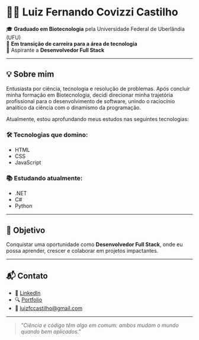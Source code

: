 # 👨‍💻 Luiz Fernando Covizzi Castilho

🎓 **Graduado em Biotecnologia** pela Universidade Federal de Uberlândia (UFU)  
🔁 **Em transição de carreira para a área de tecnologia**  
🚀 Aspirante a **Desenvolvedor Full Stack**

---

## 💡 Sobre mim

Entusiasta por ciência, tecnologia e resolução de problemas. Após concluir minha formação em Biotecnologia, decidi direcionar minha trajetória profissional para o desenvolvimento de software, unindo o raciocínio analítico da ciência com o dinamismo da programação.

Atualmente, estou aprofundando meus estudos nas seguintes tecnologias:

### 🛠️ Tecnologias que domino:
- HTML
- CSS
- JavaScript

### 📚 Estudando atualmente:
- .NET
- C#
- Python

---

## 🎯 Objetivo

Conquistar uma oportunidade como **Desenvolvedor Full Stack**, onde eu possa aprender, crescer e colaborar em projetos impactantes.

---

## 📬 Contato

- 💼 [LinkedIn](https://www.linkedin.com/in/luiz-fernando-covizzi/)
- 🔍 [Portfolio](https://lufecovizzi.github.io/Portfolio-Luiz/)
- 📧 luizfccastilho@gmail.com

---

> *"Ciência e código têm algo em comum: ambos mudam o mundo quando bem aplicados."*
